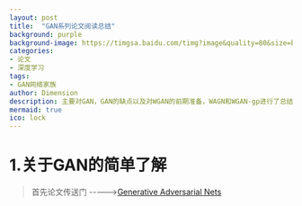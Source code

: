 ```yaml
---
layout: post
title:  "GAN系列论文阅读总结"
background: purple
background-image: https://timgsa.baidu.com/timg?image&quality=80&size=b9999_10000&sec=1536152115&di=23923e28e1bb24e69808194369783183&imgtype=jpg&er=1&src=http%3A%2F%2Fc12.eoemarket.net%2Fapp0%2F575%2F575802%2Fscreen%2F2935832.jpeg
categories: 
- 论文
- 深度学习
tags: 
- GAN网络家族
author: Dimension
description: 主要对GAN，GAN的缺点以及对WGAN的前期准备，WAGN和WGAN-gp进行了总结
mermaid: true
ico: lock
---
```

# 1.关于GAN的简单了解

>首先论文传送门 \-\-\-\-\->[Generative Adversarial Nets](https://arxiv.org/abs/1406.2661)

